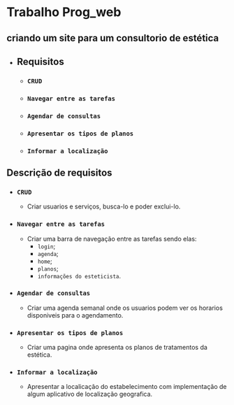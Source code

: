 # Trabalho Prog_web
## criando um site para um consultorio de estética
- ## Requisitos
    * ### **```CRUD```**
    * ### **```Navegar entre as tarefas```**
    * ### **```Agendar de consultas```**
    * ### **```Apresentar os tipos de planos```**
    * ### **```Informar a localização```**

## Descrição de requisitos
* ### **```CRUD```**
    * Criar usuarios e serviços, busca-lo e poder exclui-lo.
* ### **```Navegar entre as tarefas```**
    * Criar uma barra de navegação entre as tarefas sendo elas:
        * ```login```;
        * ```agenda```;
        * ```home```;
        * ```planos```;
        * ```informações do esteticista```.
* ### **```Agendar de consultas```**
    * Criar uma agenda semanal onde os usuarios podem ver os horarios disponiveis para o agendamento.
* ### **```Apresentar os tipos de planos```**
    * Criar uma pagina onde apresenta os planos de tratamentos da estética.
* ### **```Informar a localização```**
    * Apresentar a localicação do estabelecimento com implementação de algum aplicativo de localização geografica.